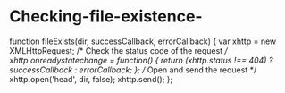 # Checking-file-existence-

function fileExists(dir, successCallback, errorCallback) {
 var xhttp = new XMLHttpRequest;
 /* Check the status code of the request */
 xhttp.onreadystatechange = function() {
 return (xhttp.status !== 404) ? successCallback : errorCallback;
 };
 /* Open and send the request */
 xhttp.open('head', dir, false);
 xhttp.send();
};

